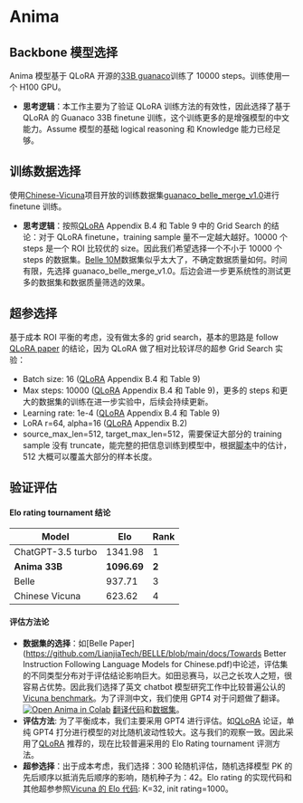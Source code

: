 # Anima

## Backbone 模型选择

Anima 模型基于 QLoRA 开源的[33B guanaco](https://huggingface.co/timdettmers/guanaco-33b)训练了 10000 steps。训练使用一个 H100 GPU。

- **思考逻辑**：本工作主要为了验证 QLoRA 训练方法的有效性，因此选择了基于 QLoRA 的 Guanaco 33B finetune 训练，这个训练更多的是增强模型的中文能力。Assume 模型的基础 logical reasoning 和 Knowledge 能力已经足够。

## 训练数据选择

使用[Chinese-Vicuna](https://github.com/Facico/Chinese-Vicuna)项目开放的训练数据集[guanaco_belle_merge_v1.0](https://huggingface.co/datasets/Chinese-Vicuna/guanaco_belle_merge_v1.0)进行 finetune 训练。

- **思考逻辑**：按照[QLoRA](https://arxiv.org/abs/2305.14314) Appendix B.4 和 Table 9 中的 Grid Search 的结论：对于 QLoRA finetune，training sample 量不一定越大越好。10000 个 steps 是一个 ROI 比较优的 size。因此我们希望选择一个不小于 10000 个 steps 的数据集。[Belle 10M](https://github.com/LianjiaTech/BELLE/blob/main/data/10M)数据集似乎太大了，不确定数据质量如何。时间有限，先选择 guanaco_belle_merge_v1.0。后边会进一步更系统性的测试更多的数据集和数据质量筛选的效果。

## 超参选择

基于成本 ROI 平衡的考虑，没有做太多的 grid search，基本的思路是 follow [QLoRA paper](https://arxiv.org/abs/2305.14314) 的结论，因为 QLoRA 做了相对比较详尽的超参 Grid Search 实验：

- Batch size: 16 ([QLoRA](https://arxiv.org/abs/2305.14314) Appendix B.4 和 Table 9)
- Max steps: 10000 ([QLoRA](https://arxiv.org/abs/2305.14314) Appendix B.4 和 Table 9)，更多的 steps 和更大的数据集的训练在进一步实验中，后续会持续更新。
- Learning rate: 1e-4 ([QLoRA](https://arxiv.org/abs/2305.14314) Appendix B.4 和 Table 9)
- LoRA r=64, alpha=16 ([QLoRA](https://arxiv.org/abs/2305.14314) Appendix B.2)
- source_max_len=512, target_max_len=512，需要保证大部分的 training sample 没有 truncate，能完整的把信息训练到模型中，根据[脚本](https://github.com/lyogavin/Anima/blob/main/scripts/test_cn_dataset_lenghts.py)中的估计，512 大概可以覆盖大部分的样本长度。

## 验证评估

#### Elo rating tournament 结论

| Model             | Elo         | Rank  |
| ----------------- | ----------- | ----- |
| ChatGPT-3.5 turbo | 1341.98     | 1     |
| **Anima 33B**     | **1096.69** | **2** |
| Belle             | 937.71      | 3     |
| Chinese Vicuna    | 623.62      | 4     |

#### 评估方法论

- **数据集的选择**：如[Belle Paper](https://github.com/LianjiaTech/BELLE/blob/main/docs/Towards Better Instruction Following Language Models for Chinese.pdf)中论述，评估集的不同类型分布对于评估结论影响巨大。如田忌赛马，以己之长攻人之短，很容易占优势。因此我们选择了英文 chatbot 模型研究工作中比较普遍公认的[Vicuna benchmark](https://lmsys.org/blog/2023-03-30-vicuna/)。为了评测中文，我们使用 GPT4 对于问题做了翻译。[![Open Anima in Colab](https://camo.githubusercontent.com/84f0493939e0c4de4e6dbe113251b4bfb5353e57134ffd9fcab6b8714514d4d1/68747470733a2f2f636f6c61622e72657365617263682e676f6f676c652e636f6d2f6173736574732f636f6c61622d62616467652e737667)](https://colab.research.google.com/github/lyogavin/Anima/blob/main/data/gpt4_translate_vicuna_eval_set.ipynb) [翻译代码](https://github.com/lyogavin/Anima/blob/main/data/gpt4_translate_vicuna_eval_set.ipynb)和[数据集](https://github.com/lyogavin/Anima/blob/main/data/translated_vicuna_eval_set.json)。
- **评估方法**: 为了平衡成本，我们主要采用 GPT4 进行评估。如[QLoRA](https://arxiv.org/abs/2305.14314) 论证，单纯 GPT4 打分进行模型的对比随机波动性较大。这与我们的观察一致。因此采用了[QLoRA](https://arxiv.org/abs/2305.14314) 推荐的，现在比较普遍采用的 Elo Rating tournament 评测方法。
- **超参选择**：出于成本考虑，我们选择：300 轮随机评估，随机选择模型 PK 的先后顺序以抵消先后顺序的影响，随机种子为：42。Elo rating 的实现代码和其他超参参照[Vicuna 的 Elo 代码](https://raw.githubusercontent.com/lm-sys/FastChat/833d65032a715240a3978f4a8f08e7a496c83cb1/fastchat/serve/monitor/elo_analysis.py): K=32, init rating=1000。